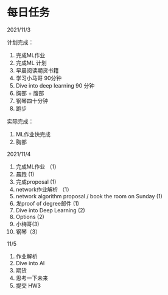 # 每日任务

2021/11/3

计划完成：

1. 完成ML作业
2. 完成ML 计划
3. 早晨阅读期货书籍
4. 学习小马哥 90分钟
5. Dive into deep learning 90 分钟
6. 胸部 + 腹部
7. 钢琴四十分钟
8. 跑步

实际完成：

1. ML作业快完成
2. 胸部



2021/11/4

1. 完成ML作业 （1）
2. 晨跑 (1)
3. 完成proposal (1)
4. network作业解析 （1）
5. network algorithm proposal / book the room on Sunday (1)
6. 发proof of degree邮件 (1)
7. Dive into Deep Learning (2)
8. Options (2)
9. 小梅哥(3)
10. 钢琴（3）

11/5

1. 作业解析
2. Dive into AI
3. 期货
4. 思考一下未来
5. 提交 HW3
